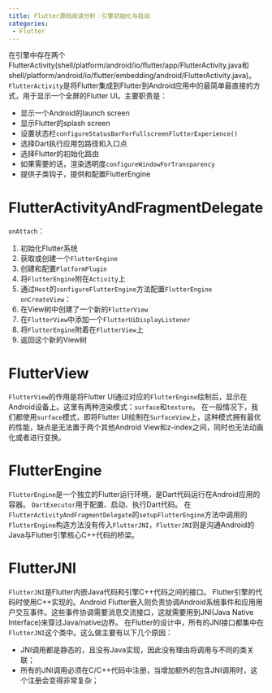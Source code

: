 ```yaml
---
title: Flutter源码阅读分析：引擎初始化与启动
categories:
 - Flutter
---
```

在引擎中存在两个FlutterActivity(shell/platform/android/io/flutter/app/FlutterActivity.java和shell/platform/android/io/flutter/embedding/android/FlutterActivity.java)。
`FlutterActivity`是将Flutter集成到Flutter到Android应用中的最简单最直接的方式，用于显示一个全屏的Flutter UI。主要职责是：
- 显示一个Android的launch screen
- 显示Flutter的splash screen
- 设置状态栏`configureStatusBarForFullscreenFlutterExperience()`
- 选择Dart执行应用包路径和入口点
- 选择Flutter的初始化路由
- 如果需要的话，渲染透明度`configureWindowForTransparency`
- 提供子类钩子，提供和配置FlutterEngine

# FlutterActivityAndFragmentDelegate
`onAttach`：
1. 初始化Flutter系统
2. 获取或创建一个`FlutterEngine`
3. 创建和配置`PlatformPlugin`
4. 将`FlutterEngine`附在`Activity`上
5. 通过`Host`的`configureFlutterEngine`方法配置`FlutterEngine`
`onCreateView`：
1. 在View树中创建了一个新的`FlutterView`
2. 在`FlutterView`中添加一个`FlutterUiDisplayListener`
3. 将`FlutterEngine`附着在`FlutterView`上
4. 返回这个新的View树

# FlutterView
`FlutterView`的作用是将Flutter UI通过对应的`FlutterEngine`绘制后，显示在Android设备上。这里有两种渲染模式：`surface`和`texture`。
在一般情况下，我们都使用`surface`模式，即将Flutter UI绘制在`SurfaceView`上，这种模式拥有最优的性能，缺点是无法置于两个其他Android View和z-index之间，同时也无法动画化或者进行变换。
# FlutterEngine
`FlutterEngine`是一个独立的Flutter运行环境，是Dart代码运行在Android应用的容器。
`DartExecutor`用于配置、启动、执行Dart代码。
在`FlutterActivityAndFragmentDelegate`的`setupFlutterEngine`方法中调用的`FlutterEngine`构造方法没有传入`FlutterJNI`，`FlutterJNI`则是沟通Android的Java与Flutter引擎核心C++代码的桥梁。
# FlutterJNI
`FlutterJNI`是Flutter内嵌Java代码和引擎C++代码之间的接口。
Flutter引擎的代码时使用C++实现的。Android Flutter嵌入则负责协调Android系统事件和应用用户交互事件。这些事件协调需要消息交流接口，这就需要用到JNI(Java Native Interface)来穿过Java/native边界。
在Flutter的设计中，所有的JNI接口都集中在`FlutterJNI`这个类中。这么做主要有以下几个原因：
- JNI调用都是静态的，且没有Java实现，因此没有理由将调用与不同的类关联；
- 所有的JNI调用必须在C/C++代码中注册，当增加额外的包含JNI调用时，这个注册会变得非常复杂；